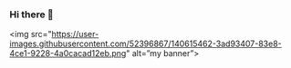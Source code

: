 ### Hi there 👋
<img src="https://user-images.githubusercontent.com/52396867/140615462-3ad93407-83e8-4ce1-9228-4a0cacad12eb.png" alt=”my banner”>
